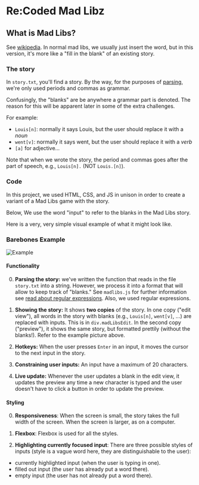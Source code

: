 # Re:Coded Mad Libz

## What is Mad Libs? 
See [wikipedia](https://en.wikipedia.org/wiki/Mad_Libs). In normal mad libs, we usually just insert the word, but in this version, it's more like a "fill in the blank" of an existing story.


### The story

In `story.txt`, you'll find a story. By the way, for the purposes of [parsing](https://en.wikipedia.org/wiki/Parsing), we're only used periods and commas as grammar.

Confusingly, the "blanks" are be anywhere a grammar part is denoted. The reason for this will be apparent later in some of the extra challenges.

For example:
* `Louis[n]`: normally it says Louis, but the user should replace it with a *noun*
* `went[v]`: normally it says went, but the user should replace it with a *verb*
* `[a]` for adjective...

Note that when we wrote the story, the period and commas goes after the part of speech, e.g., `Louis[n].` (NOT `Louis.[n]`).

### Code

In this project, we used HTML, CSS, and JS in unison in order to create a variant of a Mad Libs game with the story. 

Below, We use the word "input" to refer to the blanks in the Mad Libs story.

Here is a very, very simple visual example of what it might look like.

### Barebones Example
![Example](https://i.imgur.com/ZRNvFC7.png)

#### Functionality 

0. **Parsing the story:** we've written the function that reads in the file `story.txt` into a string. However, we process it into a format that will allow to keep track of "blanks." See `madlibs.js` for further information see [read about regular expressions](https://www.freecodecamp.org/learn/javascript-algorithms-and-data-structures/regular-expressions/). Also, we used regular expressions.

1. **Showing the story:** It shows **two copies** of the story. In one copy ("edit view"),
all words in the story with blanks (e.g., `Louis[n]`, `went[v]`, ...) are replaced with inputs. This is in `div.madLibsEdit`. In the second copy ("preview"), it shows the same story, but formatted prettily (without the blanks!). Refer to the example picture above.

2. **Hotkeys:** When the user presses `Enter` in an input, it moves the cursor to the next input in the story.

3. **Constraining user inputs:** An input have a maximum of 20 characters.

4. **Live update:** Whenever the user updates a blank in the edit view, it updates the preview any time a new character is typed and the user doesn't have to click a button in order to update the preview.

#### Styling 

0. **Responsiveness**: When the screen is small, the story takes the full width of the screen. When the screen is larger, as on a computer.

1. **Flexbox**: Flexbox is used for all the styles.

2. **Highlighting currently focused input**: There are three possible styles of inputs (style is a vague word here, they are distinguishable to the user):
* currently highlighted input (when the user is typing in one).
* filled out input (the user has already put a word there).
* empty input (the user has not already put a word there).
